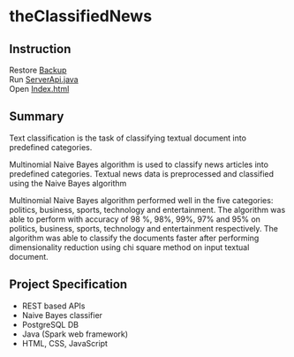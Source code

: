 # theClassifiedNews

## Instruction
Restore [Backup](https://github.com/Suranjan77/theClassifiedNews/blob/master/DB/db_backup_postgres "postgres_sql_backup on postgreSql")<br>
Run [ServerApi.java](https://github.com/Suranjan77/theClassifiedNews/blob/master/src/main/java/com/classified/webApi/ServerApi.java "ServerApi.java")<br>
Open [Index.html](https://github.com/Suranjan77/theClassifiedNews/blob/master/classifiednews/index.html "Frontend")

## Summary
<p>Text classification is the task of classifying textual document into predefined categories.</p>
<p>Multinomial Naive Bayes algorithm is used to classify news articles into predefined
categories. Textual news data is preprocessed and classified using the Naive Bayes algorithm </p>
<p>Multinomial Naive Bayes algorithm performed well in the five categories: politics,
business, sports, technology and entertainment. The algorithm was able to perform with
accuracy of 98 %, 98%, 99%, 97% and 95% on politics, business, sports, technology and
entertainment respectively. The algorithm was able to classify the documents faster after
performing dimensionality reduction using chi square method on input textual document.</p>

## Project Specification
* REST based APIs
* Naive Bayes classifier
* PostgreSQL DB
* Java (Spark web framework)
* HTML, CSS, JavaScript
